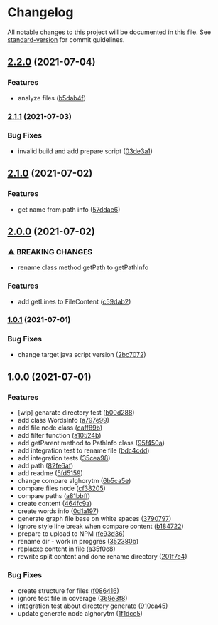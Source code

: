 # Changelog

All notable changes to this project will be documented in this file. See [standard-version](https://github.com/conventional-changelog/standard-version) for commit guidelines.

## [2.2.0](https://github.com/Bajdzis/awesome-tree/compare/v2.1.1...v2.2.0) (2021-07-04)


### Features

* analyze files ([b5dab4f](https://github.com/Bajdzis/awesome-tree/commit/b5dab4ffda4c0db45d64ad70046939e6526310dd))

### [2.1.1](https://github.com/Bajdzis/awesome-tree/compare/v2.1.0...v2.1.1) (2021-07-03)


### Bug Fixes

* invalid build and add prepare script ([03de3a1](https://github.com/Bajdzis/awesome-tree/commit/03de3a18ac7356bb12bd5da66d899a043392c9e1))

## [2.1.0](https://github.com/Bajdzis/awesome-tree/compare/v2.0.0...v2.1.0) (2021-07-02)


### Features

* get name from path info ([57ddae6](https://github.com/Bajdzis/awesome-tree/commit/57ddae6063f684184c9447a46a5b84aa6ba6f8ac))

## [2.0.0](https://github.com/Bajdzis/awesome-tree/compare/v1.0.1...v2.0.0) (2021-07-02)


### ⚠ BREAKING CHANGES

* rename class method getPath to getPathInfo

### Features

* add getLines to FileContent ([c59dab2](https://github.com/Bajdzis/awesome-tree/commit/c59dab2b9cde38a30c60f4d63ca33aa0b349288a))

### [1.0.1](https://github.com/Bajdzis/awesome-tree/compare/v1.0.0...v1.0.1) (2021-07-01)


### Bug Fixes

* change target java script version ([2bc7072](https://github.com/Bajdzis/awesome-tree/commit/2bc70727d4a97e3a14dc10dc81f345e7ac4b98f8))

## 1.0.0 (2021-07-01)


### Features

* [wip] genarate directory test ([b00d288](https://github.com/Bajdzis/awesome-tree/commit/b00d288ad5b1defa632c18844679171432d8b41c))
* add class WordsInfo ([a797e99](https://github.com/Bajdzis/awesome-tree/commit/a797e99b009fc9038702d8b54f06d8004fd0c392))
* add file node class ([caff89b](https://github.com/Bajdzis/awesome-tree/commit/caff89b1c0149c7c4cdd91a455942a8a711e5173))
* add filter function ([a10524b](https://github.com/Bajdzis/awesome-tree/commit/a10524b9643693fff46f1b298ee6b5c843f333fb))
* add getParent method to PathInfo class ([95f450a](https://github.com/Bajdzis/awesome-tree/commit/95f450aec27027e327d9e82246876dede3941ae7))
* add integration test to rename file ([bdc4cdd](https://github.com/Bajdzis/awesome-tree/commit/bdc4cdd75989547b971870cf17688f4ee1808f40))
* add integration tests ([35cea98](https://github.com/Bajdzis/awesome-tree/commit/35cea98bb1b64fbe44ad01f9ec5573992365ac11))
* add path ([82fe6af](https://github.com/Bajdzis/awesome-tree/commit/82fe6af4d26d186d0c2ffbc729e22a85be6c4a10))
* add readme ([5fd5159](https://github.com/Bajdzis/awesome-tree/commit/5fd51590d628a021c9411198281920a9cbd8afdd))
* change compare alghorytm ([6b5ca5e](https://github.com/Bajdzis/awesome-tree/commit/6b5ca5e9fe22aee4ac74dacafdc9de4fa63e95b2))
* compare files node ([cf38205](https://github.com/Bajdzis/awesome-tree/commit/cf38205e12980027ffea9541ac4f3d05ece29d13))
* compare paths ([a81bbff](https://github.com/Bajdzis/awesome-tree/commit/a81bbff7ee72c12caf8fabbfe066f127494854e4))
* create content ([464fc9a](https://github.com/Bajdzis/awesome-tree/commit/464fc9a1c1bf6670c5809b040f71bad765eaa9f4))
* create words info ([0d1a197](https://github.com/Bajdzis/awesome-tree/commit/0d1a19732c69797aa9deeeabe76c71fb348a919e))
* generate graph file base on white spaces ([3790797](https://github.com/Bajdzis/awesome-tree/commit/37907975aa88d03ea62f5f4807fb60c7b295fd41))
* ignore style line break when compare content ([b184722](https://github.com/Bajdzis/awesome-tree/commit/b18472200f278c1d79ae7f70f9970cf71528281a))
* prepare to upload to NPM ([fe93d36](https://github.com/Bajdzis/awesome-tree/commit/fe93d36abafad61d7d094f47209e6bd454a26a87))
* rename dir - work in proggres ([352380b](https://github.com/Bajdzis/awesome-tree/commit/352380b0f724c20c2de4fa4e068b30cb1e068b72))
* replacxe content in file ([a35f0c8](https://github.com/Bajdzis/awesome-tree/commit/a35f0c88df49c0a7cdd25ad7d459edf6b80d7848))
* rewrite split content and done rename directory ([201f7e4](https://github.com/Bajdzis/awesome-tree/commit/201f7e47feeb80eb9d079e844da5e53ac32b3350))


### Bug Fixes

* create structure for files ([f086416](https://github.com/Bajdzis/awesome-tree/commit/f086416d17e54709dd14a4d3653ef6a5a2a82c6b))
* ignore test file in coverage ([369e3f8](https://github.com/Bajdzis/awesome-tree/commit/369e3f8571029c7bf0782e8834a4b59b7ad669f6))
* integration test about directory generate ([910ca45](https://github.com/Bajdzis/awesome-tree/commit/910ca4594412cd4f4e841959536eb3aa256185b8))
* update generate node alghorytm ([1f1dcc5](https://github.com/Bajdzis/awesome-tree/commit/1f1dcc5af081990c0f129d345f7b3f729d4a334b))
